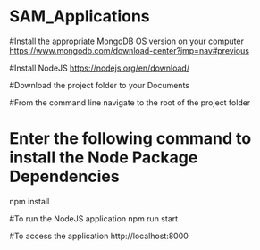 # SAM_Applications

#Install the appropriate MongoDB OS version on your computer
https://www.mongodb.com/download-center?jmp=nav#previous

#Install NodeJS
https://nodejs.org/en/download/

#Download the project folder to your Documents

#From the command line navigate to the root of the project folder

# Enter the following command to install the Node Package Dependencies
npm install

#To  run the NodeJS application
npm run start

#To access the application
http://localhost:8000
